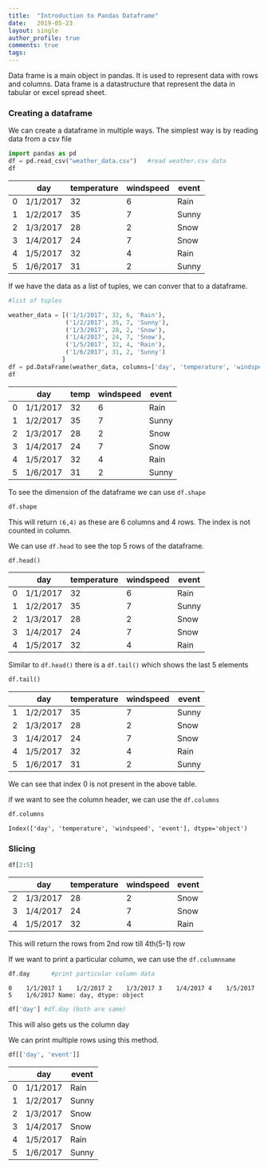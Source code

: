 ```yaml
---
title:  "Introduction to Pandas Dataframe"
date:   2019-05-23
layout: single
author_profile: true
comments: true
tags: 
---
```


Data frame is a main object in pandas. It is used to represent data with rows and columns. Data frame is a datastructure that represent the data in tabular or excel spread sheet.

### Creating a dataframe

We can create a dataframe in multiple ways. The simplest way is by reading data from a csv file

```python
import pandas as pd
df = pd.read_csv("weather_data.csv")   #read weather.csv data
df
```

|   | day      | temperature | windspeed | event |
|---|----------|-------------|-----------|-------|
| 0 | 1/1/2017 | 32          | 6         | Rain  |
| 1 | 1/2/2017 | 35          | 7         | Sunny |
| 2 | 1/3/2017 | 28          | 2         | Snow  |
| 3 | 1/4/2017 | 24          | 7         | Snow  |
| 4 | 1/5/2017 | 32          | 4         | Rain  |
| 5 | 1/6/2017 | 31          | 2         | Sunny |


If we have the data as a list of tuples, we can conver that to a dataframe.

```python
#list of tuples

weather_data = [('1/1/2017', 32, 6, 'Rain'),
                ('1/2/2017', 35, 7, 'Sunny'),
                ('1/3/2017', 28, 2, 'Snow'),
                ('1/4/2017', 24, 7, 'Snow'),
                ('1/5/2017', 32, 4, 'Rain'),
                ('1/6/2017', 31, 2, 'Sunny')
               ]
df = pd.DataFrame(weather_data, columns=['day', 'temperature', 'windspeed', 'event'])
df
```


|   | day      | temp | windspeed | event |
|---|----------|------|-----------|-------|
| 0 | 1/1/2017 | 32   | 6         | Rain  |
| 1 | 1/2/2017 | 35   | 7         | Sunny |
| 2 | 1/3/2017 | 28   | 2         | Snow  |
| 3 | 1/4/2017 | 24   | 7         | Snow  |
| 4 | 1/5/2017 | 32   | 4         | Rain  |
| 5 | 1/6/2017 | 31   | 2         | Sunny |


To see the dimension of the dataframe we can use `df.shape`

```python
df.shape
```

This will return `(6,4)` as these are 6 columns and 4 rows. The index is not counted in column.

We can use `df.head` to see the top 5 rows of the dataframe.

```python
df.head()
```

|   | day      | temperature | windspeed | event |
|---|----------|-------------|-----------|-------|
| 0 | 1/1/2017 | 32          | 6         | Rain  |
| 1 | 1/2/2017 | 35          | 7         | Sunny |
| 2 | 1/3/2017 | 28          | 2         | Snow  |
| 3 | 1/4/2017 | 24          | 7         | Snow  |
| 4 | 1/5/2017 | 32          | 4         | Rain  |

Similar to `df.head()` there is a `df.tail()` which shows the last 5 elements

```python
df.tail()
```

|   | day      | temperature | windspeed | event |
|---|----------|-------------|-----------|-------|
| 1 | 1/2/2017 | 35          | 7         | Sunny |
| 2 | 1/3/2017 | 28          | 2         | Snow  |
| 3 | 1/4/2017 | 24          | 7         | Snow  |
| 4 | 1/5/2017 | 32          | 4         | Rain  |
| 5 | 1/6/2017 | 31          | 2         | Sunny |

We can see that index 0 is not present in the above table.

if we want to see the column header, we can use the `df.columns`

```python
df.columns
```

`Index(['day', 'temperature', 'windspeed', 'event'], dtype='object')`

### Slicing 
```python
df[2:5]
```

|   | day      | temperature | windspeed | event |
|---|----------|-------------|-----------|-------|
| 2 | 1/3/2017 | 28          | 2         | Snow  |
| 3 | 1/4/2017 | 24          | 7         | Snow  |
| 4 | 1/5/2017 | 32          | 4         | Rain  |

This will return the rows from 2nd row till 4th(5-1) row

If we want to print a particular column, we can use the `df.columnname`

```python
df.day      #print particular column data
```
`0    1/1/2017
1    1/2/2017
2    1/3/2017
3    1/4/2017
4    1/5/2017
5    1/6/2017
Name: day, dtype: object`

```python
df['day'] #df.day (both are same)
```
This will also gets us the column day

We can print multiple rows using this method.

```python
df[['day', 'event']]
```
|   | day      | event |
|---|----------|-------|
| 0 | 1/1/2017 | Rain  |
| 1 | 1/2/2017 | Sunny |
| 2 | 1/3/2017 | Snow  |
| 3 | 1/4/2017 | Snow  |
| 4 | 1/5/2017 | Rain  |
| 5 | 1/6/2017 | Sunny |
